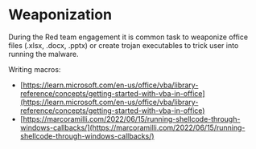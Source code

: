 # Weaponization

During the Red team engagement it is common task to weaponize office files (.xlsx, .docx, .pptx) or create trojan executables to trick user into running the malware.&#x20;

Writing macros:

* [https://learn.microsoft.com/en-us/office/vba/library-reference/concepts/getting-started-with-vba-in-office](https://learn.microsoft.com/en-us/office/vba/library-reference/concepts/getting-started-with-vba-in-office)
* [https://marcoramilli.com/2022/06/15/running-shellcode-through-windows-callbacks/](https://marcoramilli.com/2022/06/15/running-shellcode-through-windows-callbacks/)
